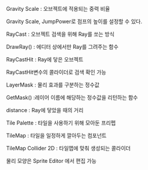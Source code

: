 Gravity Scale : 오브젝트에 적용되는 중력 비율

Gravity Scale, JumpPower로 점프의 높이를 설정할 수 있다.

RayCast : 오브젝트 검색을 위해 Ray를 쏘는 방식

DrawRay() : 에디터 상에서만 Ray를 그려주는 함수

RayCastHit : Ray에 닿은 오브젝트

RayCastHit변수의 콜라이더로 검색 확인 가능

LayerMask : 물리 효과를 구분하는 정수값

GetMask() :레이어 이름에 해당하는 정수값을 리턴하는 함수

distance : Ray에 닿았을 때의 거리



Tile Palette : 타일을 사용하기 위해 모아둔 프리펩

TileMap : 타일을 일정하게 깔아두는 컴포넌트

TileMap Collider 2D : 타일맵에 맞춰 생성되는 콜라이더

물리 모양은 Sprite Editor 에서 편집 가능